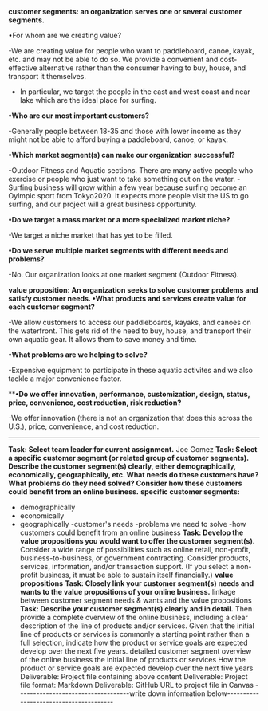 **customer segments: an organization serves one or several customer segments.**

•For whom are we creating value?

  -We are creating value for people who want to paddleboard, canoe, kayak, etc. and may not be able to do so. We provide a convenient and cost-effective alternative rather than the consumer having to buy, house, and transport it themselves.
  - In particular, we target the people in the east and west coast and near lake which are the ideal place for surfing.
  
**•Who are our most important customers?**

  -Generally people between 18-35 and those with lower income as they might not be able to afford buying a paddleboard, canoe, or kayak.
  
**•Which market segment(s) can make our organization successful?**

  -Outdoor Fitness and Aquatic sections. There are many active people who exercise or people who just want to take something out on the water.
  -Surfing business will grow within a few year because surfing become an Oylmpic sport from Tokyo2020. It expects more people visit the US to go surfing, and our project will a great business opportunity.

**•Do we target a mass market or a more specialized market niche?**

  -We target a niche market that has yet to be filled.

**•Do we serve multiple market segments with different needs and problems?**

  -No. Our organization looks at one market segment (Outdoor Fitness).

**value proposition: An organization seeks to solve customer problems and satisfy customer needs.
•What products and services create value for each customer segment?**

  -We allow customers to access our paddleboards, kayaks, and canoes on the waterfront. This gets rid of the need to buy, house, and transport their own aquatic gear. It allows them to save money and time.

**•What problems are we helping to solve?**

  -Expensive equipment to participate in these aquatic activites and we also tackle a major convenience factor.

****•Do we offer innovation, performance, customization, design, status, price, convenience, cost reduction, risk reduction?**

  -We offer innovation (there is not an organization that does this across the U.S.), price, convenience, and cost reduction.

---------------------------------------------------------------------------------------------------------------------------
**Task: Select team leader for current assignment.**
Joe Gomez
**Task: Select a specific customer segment (or related group of customer segments). Describe the customer segment(s) clearly, either demographically, economically, geographically, etc. What needs do these customers have? What problems do they need solved? Consider how these customers could benefit from an online business.**
**specific customer segments:**
- demographically
- economically
- geographically
-customer's needs 
-problems we need to solve
-how customers could benefit from an online business
**Task: Develop the value propositions you would want to offer the customer segment(s).** Consider a wide range of possibilities such as online retail, non-profit, business-to-business, or government contracting. Consider products, services, information, and/or transaction support. (If you select a non-profit business, it must be able to sustain itself financially.)
**value propositions**
**Task: Closely link your customer segment(s) needs and wants to the value propositions of your online business.**
linkage between customer segment needs & wants and the value propositions
**Task: Describe your customer segment(s) clearly and in detail.** Then provide a complete overview of the online business, including a clear description of the line of products and/or services. Given that the initial line of products or services is commonly a starting point rather than a full selection, indicate how the product or service goals are expected develop over the next five years.
detailed customer segment
overview of the online business
the initial line of products or services
How the product or service goals are expected develop over the next five years
Deliverable: Project file containing above content
Deliverable: Project file format: Markdown
Deliverable: GitHub URL to project file in Canvas
-----------------------------------write down information below---------------------------------------

